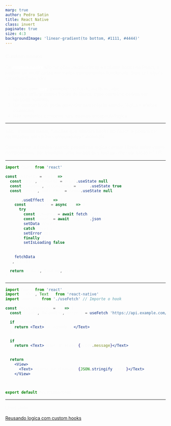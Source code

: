 ```yaml
---
marp: true
author: Pedro Satin
title: React Native
class: invert
paginate: true
size: 4:3
backgroundImage: 'linear-gradient(to bottom, #1111, #4444)'
---
```


<style> 
  * {
    color: rgb(250, 250, 250, 0.85);
  }

  section {
    width: 960px;
    height: 720px;
    margin: 0 auto;
  }

  h1 {
    margin-bottom: 0;
    text-decoration: underline;
    color: #fff;
    text-align: center;
  }

  strong {
    color: rgb(255, 255, 255, 1);
  }

  strong > em {
    color: rgb(255, 255, 255, 1);
  }

  p {
    margin: 1rem 0;
  }
</style>

### Custom hooks

<!-- _footer: pedro.mateus@unicesumar.edu.br -->

Os **_custom hooks_** são funções JavaScript que utilizam hooks do React, e podem ser reutilizadas em vários componentes funcionais. Suas principais características são:

1. Prefixo com **_use_**, exemplo: `useFetch`, `useTheme`, etc;
2. Devem utilizar outros hooks do React, caso contrário podem ser funções normais;
3. Um custom hook pode gerenciar seu próprio estado, lógica e efeitos colaterais;
4. Não renderiza componentes, apenas encapsula lógica.

---

São, resumidamente, funções que utilizam hooks do React, e podem ser reutilizadas em vários componentes funcionais.

Comumente utilizados quando possuímos lógica compartilhada entre vários componentes, por exemplo, uma função que realiza uma requisição HTTP:

---

```jsx
import React from 'react'

const useFetch = (url) => {
  const [data, setData] = React.useState(null)
  const [loading, setLoading] = React.useState(true)
  const [error, setError] = React.useState(null)

  React.useEffect(() => {
    const fetchData = async () => {
      try {
        const response = await fetch(url)
        const result = await response.json()
        setData(result)
      } catch (err) {
        setError(err)
      } finally {
        setIsLoading(false)
      }
    }
    fetchData()
  }, [url])

  return { data, loading, error }
}
```

---

```jsx
import React from 'react'
import { View, Text } from 'react-native'
import useFetch from './useFetch' // Importe o hook

const ReactComponent = () => {
  const { data, isLoading, error } = useFetch('https://api.example.com/data')

  if (isLoading) {
    return <Text>Carregando...</Text>
  }

  if (error) {
    return <Text>Houve um erro: {error.message}</Text>
  }

  return (
    <View>
      <Text>Retorno da chamada: {JSON.stringify(data)}</Text>
    </View>
  )
}

export default ReactComponent
```

---

Links úteis:

[Reusando logica com custom hooks](https://react.dev/learn/reusing-logic-with-custom-hooks)

<!-- _footer: pedro.mateus@unicesumar.edu.br -->

